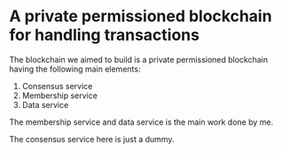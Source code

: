 # A private permissioned blockchain for handling transactions

The blockchain we aimed to build is a private permissioned blockchain having the following main elements:
1. Consensus service
2. Membership service
3. Data service

The membership service and data service is the main work done by me.

The consensus service here is just a dummy.
